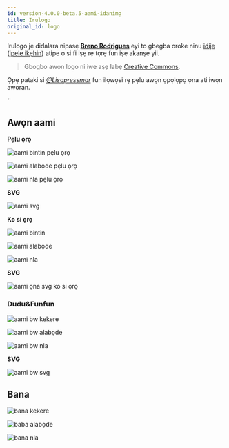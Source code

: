 ```yaml
---
id: version-4.0.0-beta.5-aami-idanimọ
title: Irulogo
original_id: logo
---
```


Irulogo jẹ didalara nipasẹ **[Breno Rodrigues](https://github.com/rodriguesbreno)** eyi to gbegba oroke ninu [idije](https://github.com/verdaccio/verdaccio/issues/237) ([ipele ikẹhin](https://github.com/verdaccio/verdaccio/issues/328)) atipe o si fi iṣẹ rẹ tọrẹ fun iṣẹ akanṣe yii.

> Gbogbo awọn logo ni iwe aṣẹ labẹ [Creative Commons](https://github.com/verdaccio/verdaccio/blob/master/LICENSE-docs).

Ọpẹ pataki si *[@Lisapressmar](https://github.com/Lisapressmar)* fun ilọwọsi rẹ pẹlu awọn ọpọlọpọ ọna ati iwọn aworan.

<div id="codefund">''</div>

## Awọn aami

**Pẹlu ọrọ**

![aami bintin pẹlu ọrọ](assets/logo/symbol/png/logo-small-header-bottom.png)

![aami alabọde pẹlu ọrọ](assets/logo/symbol/png/logo-small-header-bottom@2x.png)

![aami nla pẹlu ọrọ](assets/logo/symbol/png/logo-small-header-bottom@3x.png)

**SVG**

![aami svg](assets/logo/symbol/svg/logo-small-header-bottom.svg)

**Ko si ọrọ**

![aami bintin](assets/logo/symbol/png/verdaccio-tiny.png)

![aami alabọde](assets/logo/symbol/png/verdaccio-tiny@2x.png)

![aami nla](assets/logo/symbol/png/verdaccio-tiny@3x.png)

**SVG**

![aami ọna svg ko si ọrọ](assets/logo/symbol/svg/verdaccio-tiny.svg)

### Dudu&Funfun

![aami bw kekere](assets/logo/symbol/png/verdaccio-blackwhite.png)

![aami bw alabọde](assets/logo/symbol/png/verdaccio-blackwhite@2x.png)

![aami bw nla](assets/logo/symbol/png/verdaccio-blackwhite@3x.png)

**SVG**

![aami bw svg](assets/logo/symbol/svg/verdaccio-blackwhite.svg)

## Bana

![bana kekere](assets/logo/banner/png/verdaccio-banner.png)

![baba alabọde](assets/logo/banner/png/verdaccio-banner@2x.png)

![bana nla](assets/logo/banner/png/verdaccio-banner@3x.png)